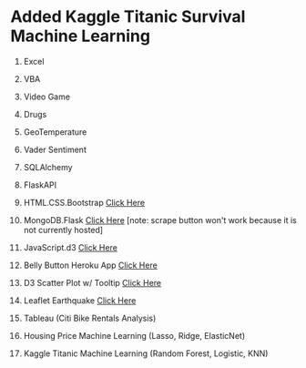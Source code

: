 # Added Kaggle Titanic Survival Machine Learning

1. Excel

2. VBA

3. Video Game

4. Drugs

5. GeoTemperature

6. Vader Sentiment

7. SQLAlchemy

8. FlaskAPI

9. HTML.CSS.Bootstrap [Click Here](http://zhua1.github.io/html)

10. MongoDB.Flask [Click Here](http://zhua1.github.io/mars) [note: scrape button won't work because it is not currently hosted]

11. JavaScript.d3 [Click Here](http://zhua1.github.io/d3)

12. Belly Button Heroku App [Click Here](http://belly-button-graph.herokuapp.com)

13. D3 Scatter Plot w/ Tooltip [Click Here](http://zhua1.github.io/d3Graph)

14. Leaflet Earthquake [Click Here](https://zhua1.github.io/leaflet)

15. Tableau (Citi Bike Rentals Analysis)

16. Housing Price Machine Learning (Lasso, Ridge, ElasticNet)

17. Kaggle Titanic Machine Learning (Random Forest, Logistic, KNN)